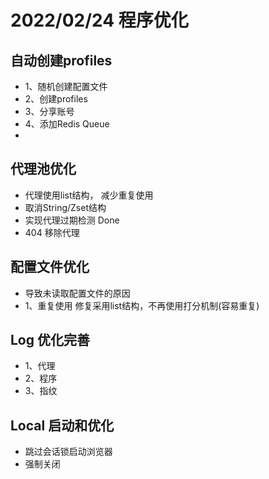 
# 2022/02/24 程序优化

## 自动创建profiles
- 1、随机创建配置文件
- 2、创建profiles
- 3、分享账号
- 4、添加Redis Queue
- 
## 代理池优化
- 代理使用list结构， 减少重复使用
- 取消String/Zset结构
- 实现代理过期检测 Done
- 404 移除代理

## 配置文件优化
- 导致未读取配置文件的原因
- 1、重复使用  修复采用list结构，不再使用打分机制(容易重复)


## Log 优化完善
- 1、代理
- 2、程序
- 3、指纹

## Local 启动和优化
- 跳过会话锁启动浏览器
- 强制关闭